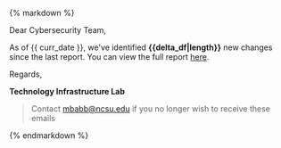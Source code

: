 <html>
<body>

{% markdown %}

Dear Cybersecurity Team,

As of {{ curr_date }}, we've identified **{{delta_df|length}}** new changes since the
last report. You can view the full report [here]({{file_url}}).

Regards,

**Technology Infrastructure Lab**

> Contact
> [mbabb@ncsu.edu](mailto:mbabb@ncsu.edu?subject=Unsubscribe%20from%KnowBe4%reports) if
> you no longer wish to receive these emails

{% endmarkdown %}

</body>
</html>
